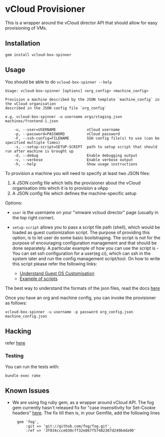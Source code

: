# vCloud Provisioner

This is a wrapper around the vCloud director API that should allow for easy
provisioning of VMs.

## Installation

    gem install vcloud-box-spinner

## Usage

You should be able to do `vcloud-box-spinner --help`

    Usage: vcloud-box-spinner [options] <org_config> <machine_config>

    Provision a machine described by the JSON template `machine_config` in the vCloud organisation
    described in the JSON config file `org_config`

    e.g. vcloud-box-spinner -u username orgs/staging.json machines/frontend-1.json

        -u, --user=USERNAME              vCloud username
        -p, --password=PASSWORD          vCloud password
        -F, --ssh-config=FILENAME        SSH config file(s) to use (can be specified multiple times)
        -s, --setup-script=SETUP-SCRIPT  path to setup script that should run after machine is brought up
        -d, --debug                      Enable debugging output
        -v, --verbose                    Enable verbose output
        -h, --help                       Show usage instructions

To provision a machine you will need to specify at least two JSON files:

  1. A JSON config file which tells the provisioner about the vCloud
     organisation into which it is to provision a vApp
  2. A JSON config file which defines the machine-specific setup

Options:

  - `user` is the username on your "vmware vcloud director" page
    (usually in the top right corner).
  - `setup-script` allows you to pass a script file path (shell), which
    would be loaded as guest customization script. The purpose of
    providing this option, is to let user do some basic bootstraping.
    The script is not for the purpose of encouraging configuration
    management and that should be done separately. A particular example
    of how you can use the script is - You can set ssh configuration for
    a user(eg ci), which can ssh in the system later and run the config
    management script/tool.
    On how to write this script please refer the following links:

      - [Understand Guest OS Customisation](http://pubs.vmware.com/vcd-51/index.jsp?topic=%2Fcom.vmware.vcloud.users.doc_51%2FGUID-BB682E4D-DCD7-4936-A665-0B0FBD6F0EB5.html)
      - [Example of scripts](http://pubs.vmware.com/vcd-51/index.jsp?topic=%2Fcom.vmware.vcloud.users.doc_51%2FGUID-724EB7B5-5C97-4A2F-897F-B27F1D4226C7.html)

The best way to understand the formats of the json files, read the docs
[here](/docs/json_formats.md)

Once you have an org and machine config, you can invoke the provisioner as
follows:

    vcloud-box-spinner -u username -p password org_config.json machine_config.json

## Hacking

refer [here](/docs/hacking.md)

### Testing

You can run the tests with:

    bundle exec rake

## Known Issues

- We are using fog ruby gem, as a wrapper around vCloud API. The fog gem currently hasn't released fix for "case
  insensitivity for Set-Cookie headers"
  [here](https://github.com/singhgarima/fog/commit/b7f8db97b15f1dc48541f5f2781f70fb2b743267). The fix till then is,
  in your Gemfile, add the following lines

        gem 'fog',
            :git => 'git://github.com/fog/fog.git',
            :ref => '3f034ccce030cff32e867f57482387d249b4da90'
